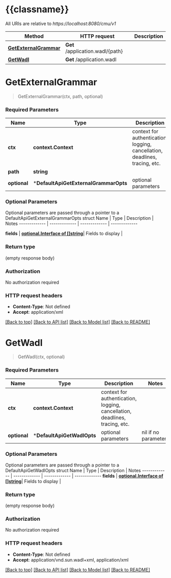# {{classname}}

All URIs are relative to *https://localhost:8080/cmu/v1*

Method | HTTP request | Description
------------- | ------------- | -------------
[**GetExternalGrammar**](DefaultApi.md#GetExternalGrammar) | **Get** /application.wadl/{path} | 
[**GetWadl**](DefaultApi.md#GetWadl) | **Get** /application.wadl | 

# **GetExternalGrammar**
> GetExternalGrammar(ctx, path, optional)


### Required Parameters

Name | Type | Description  | Notes
------------- | ------------- | ------------- | -------------
 **ctx** | **context.Context** | context for authentication, logging, cancellation, deadlines, tracing, etc.
  **path** | **string**|  | 
 **optional** | ***DefaultApiGetExternalGrammarOpts** | optional parameters | nil if no parameters

### Optional Parameters
Optional parameters are passed through a pointer to a DefaultApiGetExternalGrammarOpts struct
Name | Type | Description  | Notes
------------- | ------------- | ------------- | -------------

 **fields** | [**optional.Interface of []string**](string.md)| Fields to display | 

### Return type

 (empty response body)

### Authorization

No authorization required

### HTTP request headers

 - **Content-Type**: Not defined
 - **Accept**: application/xml

[[Back to top]](#) [[Back to API list]](../README.md#documentation-for-api-endpoints) [[Back to Model list]](../README.md#documentation-for-models) [[Back to README]](../README.md)

# **GetWadl**
> GetWadl(ctx, optional)


### Required Parameters

Name | Type | Description  | Notes
------------- | ------------- | ------------- | -------------
 **ctx** | **context.Context** | context for authentication, logging, cancellation, deadlines, tracing, etc.
 **optional** | ***DefaultApiGetWadlOpts** | optional parameters | nil if no parameters

### Optional Parameters
Optional parameters are passed through a pointer to a DefaultApiGetWadlOpts struct
Name | Type | Description  | Notes
------------- | ------------- | ------------- | -------------
 **fields** | [**optional.Interface of []string**](string.md)| Fields to display | 

### Return type

 (empty response body)

### Authorization

No authorization required

### HTTP request headers

 - **Content-Type**: Not defined
 - **Accept**: application/vnd.sun.wadl+xml, application/xml

[[Back to top]](#) [[Back to API list]](../README.md#documentation-for-api-endpoints) [[Back to Model list]](../README.md#documentation-for-models) [[Back to README]](../README.md)

